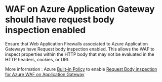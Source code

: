 # WAF on  Azure Application Gateway should have request body inspection enabled


Ensure that Web Application Firewalls associated to Azure Application Gateways have Request body inspection enabled. This allows the WAF to inspect properties within the HTTP body that may not be evaluated in the HTTP headers, cookies, or URI.  


More information : Azure [Built-in Policy](https://learn.microsoft.com/en-us/azure/governance/policy/samples/built-in-policies) to enable [Request Body inspection for Azure WAF on Application Gateway](https://ms.portal.azure.com/#view/Microsoft_Azure_Policy/PolicyDetailBlade/definitionId/%2Fproviders%2FMicrosoft.Authorization%2FpolicyDefinitions%2Fca85ef9a-741d-461d-8b7a-18c2da82c666)  